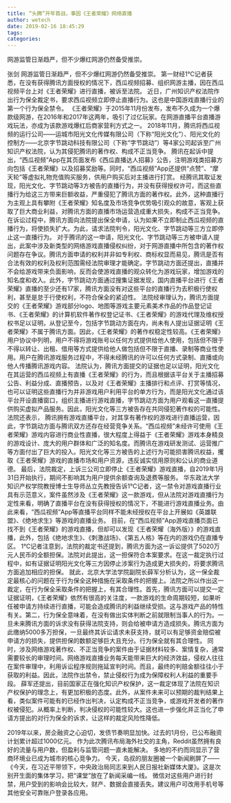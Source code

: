 ```yaml
---
title: “头腾”开年首战，事因《王者荣耀》网络直播
author: wetech
date: 2019-02-16 18:45:29
tags: 
categories: 
---
```

网游监管日渐趋严，但不少爆红网游仍然备受推崇。
<!-- more -->
张剑
网游监管日渐趋严，但不少爆红网游仍然备受推崇。
第一财经1℃记者获悉，在没有获得腾讯方面授权的情况下，西瓜视频招募、组织网游主播，因在西瓜视频平台上对《王者荣耀》进行直播，被诉至法院。
近日，广州知识产权法院作出行为保全裁定书，要求西瓜视频立即停止直播行为。这也是中国游戏直播行业的第一个行为保全禁令。
《王者荣耀》于2015年11月份发布，发布不久成为一个爆款级网游，在2016年和2017年这两年，吸引了过亿玩家。在网游直播平台直播游戏玩法，亦成为该款游戏爆红后商家营利方式之一。
2018年11月，腾讯将西瓜视频的运行公司——运城市阳光文化传媒有限公司（下称“阳光文化”）、阳光文化的控制方——北京字节跳动科技有限公司（下称“字节跳动”）等4家公司起诉至广州知识产权法院，认为其侵犯腾讯的著作权、构成不正当竞争。
腾讯在起诉中提出，“西瓜视频”App在其页面发布《西瓜直播达人招募》公告，注明游戏类招募方向包括《王者荣耀》以及招募奖励等。同时，“西瓜视频”App还提供“点赞”、“摩天轮”等虚拟礼物充值购买服务，供用户购买后对主播进行打赏。
经腾讯其取证发现，阳光文化、字节跳动等3方被告的直播行为，并没有获得授权许可，而这些直播行为给这三方带来巨额收益，严重侵犯了腾讯方面的著作权。此外，这种直播行为主观上具有攀附《王者荣耀》知名度及市场竞争优势吸引观众的故意，客观上获取了巨大商业利益，对腾讯方面的直播市场运营造成重大损失，构成不正当竞争。在诉讼过程中，腾讯方面向法院提出保全申请，认为如果不立即制止西瓜视频的直播行为，将使损失扩大。为此，请求法院判令，阳光文化、字节跳动等三方立即停止这一直播行为。
对于腾讯的这一申请，阳光文化、字节跳动等三方被申请人提出，此案中涉及新类型的网络游戏直播侵权纠纷，对于网游直播中所包含的著作权问题存在争议。腾讯方面申请的权利并非如专利权、商标权显而易见，腾讯是否有合法有效的权利及权利范围需经法院审理才能确定。字节跳动方面还提出，直播并不会给游戏带来负面影响，反而会使游戏直播的观众转化为游戏玩家，增加游戏的知名度和收入。此外，字节跳动方面通过搜集证据发现，国内直播平台进行《王者荣耀》直播的至少还有17家，腾讯方面没有对这些平台的直播行为去积极行使权利，甚至是怠于行使权利，不符合保全的紧迫性。
法院经审理认为，腾讯方面提交的《王者荣耀》游戏部分logo、地图等游戏主要元素美术作品的作品登记证书、《王者荣耀》的计算机软件著作权登记证书、《王者荣耀》的游戏代理及维权授权书足以证明，从登记至今，包括字节跳动方面在内，尚未有人提出证据证明《王者荣耀》不属于腾讯方面。因此，《王者荣耀》的著作权稳定性较高。《王者荣耀》用户协议中列明，用户不得将游戏账号以任何方式提供给他人使用，包括但不限于不得以转让、出租、借用等方式提供给他人做包括但不限于直播、录制等商业性使用。用户在腾讯游戏服务过程中，不得未经腾讯的许可以任何方式录制、直播或向他人传播腾讯游戏内容。
法院认为，腾讯方面提交的证据也足以证明，阳光文化在其运营的西瓜视频上有直播《王者荣耀》的行为，而且根据该平台关于主播招募公告、利益分成、直播预告，以及对《王者荣耀》主播排行和点评、打赏等情况，也可以证明这些直播行为并非游戏用户利用平台的单方行为，而是阳光文化通过该平台开设直播窗口，组织主播进行游戏直播，字节跳动方面为用户观看这一直播提供购买虚拟产品服务。因此，阳光文化等三方被告存在共同侵犯著作权的可能性。
法院还表示， 腾讯拥有游戏直播平台，对其享有著作权的游戏进行直播运营，因此，字节跳动方面与腾讯双方还存在经营竞争关系。“西瓜视频”未经许可使用《王者荣耀》游戏内容进行商业性直播，很大程度上得益于《王者荣耀》游戏本身精良的游戏设计、庞大的用户群体和广泛的知名度。而腾讯在游戏研发测试、运营推广等方面付出了巨大的投入。阳光文化等三方被告的上述行为可能损害腾讯权益，攫取《王者荣耀》游戏的直播市场和用户资源，违反诚实信用原则和公认的商业道德。
最后，法院裁定，上诉三公司立即停止《王者荣耀》游戏直播，自2019年1月31日开始执行，期间不影响其为用户提供余额查询及退费等服务。
华东政法大学知识产权学院教授博士生导师丛立先教授告诉1℃记者，这一禁令对游戏直播行业具有示范意义，案件虽然涉及《王者荣耀》这一款游戏，但从法院对游戏直播行为定性来看，明确了直播平台在没有获得授权的情况下，不能进行游戏直播业务。由此来看，“西瓜视频”App等直播平台同样不能未经授权在平台上开展如《英雄联盟》、《绝地求生》等游戏的直播业务。
目前，在“西瓜视频”App游戏直播页面已找不到《王者荣耀》的游戏直播，但却可以发现《王者荣耀（海外版）》的游戏直播，此外，包括《绝地求生》、《刺激战场》、《第五人格》等在内的游戏仍在直播专区。
1℃记者注意到，法院的裁定书还提到，腾讯方面为这一诉讼提供了5020万元人民币的全额担保。法院对此提出，这一担保符合本案要求。在这一裁定执行过程中，如有证据证明阳光文化等三方因停止涉案行为造成更大损失的，将要求腾讯方面追加相应的担保。
就此，北京大学法学院副院长薛军分析认为，这一保全裁定最核心的问题在于行为保全这种措施在采取条件的把握上。法院之所以作出这一裁定，在行为保全采取条件的把握上，有其合理性。首先，腾讯方面可以提交一定证据证明，《王者荣耀》依然有很高的关注度，一款游戏的生命周期较短，如果听任被申请方持续进行直播，可能会造成腾讯的利益继续受损。这与游戏产品的特性有关。第二，行为保全意味着，在没有做出实体判断之前就限制当事人的行为。一旦未来腾讯方面的诉求没有获得法院支持，则会给被申请方造成损失。腾讯方面为此缴纳5000多万担保，一旦最终其诉讼请求未获支持，就可以有足够资金赔偿被申请方的损失，提供担保的数额足够巨大且充分。行为保全就有其合理性。
同时，涉及网络游戏著作权、不正当竞争的案件由于证据材料较多、案情复杂，通常需要较长的审理时间。网络游戏直播业务每天能带来巨大的经济效益，侵权人往往在案件审理中，利用诉讼程序规则拖延宣判时间。而且，最终的判赔金额往往小于获取的利益。因此，法院作出禁令，禁止侵权行为成为保障权利人利益的重要手段。
薛军还提出，目前国家正在强化知识产权保护，这一裁定体现了法院在知识产权保护的理念上，有更加积极的态度。此外，从案件未来可以预期的裁判结果上看，类似案件可能有的已经作出判决，认定构成不正当竞争，或游戏开发者的著作权被侵犯。从概率上判断，判决侵权的可能性较大。这也进一步强化并正当化了申请方提出的对行为保全的诉求，让这样的裁定风险性降低。
 
 
2019年以来，房企融资之心迫切，发债节奏明显加快。过去的1月份，已公布融资计划累计超过1000亿元。
作为此次腾讯布局海外社交的主角，Reddit虽然拥有良好的流量与用户数，但盈利与监管问题一直未能解决。
多地的不约而同显示了营商环境业已成为城市的核心竞争力。
今天，岛叔的朋友圈被一个新闻刷屏了——《今天，在习近平带领下，中央政治局同志来到人民日报社新媒体大厦》。这是次别开生面的集体学习，把“课堂”放在了新闻采编一线。
微信对这些用户进行封禁，用户受到的影响会比较大，财产、数据会直接丢失。建议用户可改用手机号等其他安全可靠账户登录各应用。
